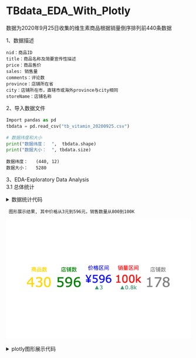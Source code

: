 # TBdata_EDA_With_Plotly

数据为2020年9月25日收集的维生素商品根据销量倒序排列前440条数据

1、数据描述

    nid：商品ID 
    title：商品名称及简要宣传性描述 
    price：商品售价 
    sales: 销售量 
    comments：评论数 
    province：店铺所在省 
    city：店铺所在市，直辖市或海外province与city相同 
    storeName：店铺名称 
  
2、导入数据文件
  ```python
  Import pandas as pd
  tbdata = pd.read_csv("tb_vitamin_20200925.csv")
  ```
  ```python
  # 数据纬度和大小
  print("数据纬度：  ",  tbdata.shape)
  print("数据大小：  ", tbdata.size)
  ```
    数据纬度：   (440, 12) 
    数据大小：   5280


3、EDA-Exploratory Data Analysis <br>
3.1 总体统计
    
<details>
<summary>数据统计代码</summary>

```python
    goods = tbdata["title"].unique()
    stores = tbdata["storeName"].unique()
    pricemax = tbdata["price"].max()
    pricemin = tbdata["price"].min()
    salesmax = tbdata["sales"].max()
    salemin = tbdata["sales"].min()
``` 

</details>

     图形展示结果, 其中价格从3元到596元，销售数量从800到100K

   ![Overall](https://github.com/vivian315/TBdata_EDA_With_Plotly/blob/main/screenshots/p4.png?raw=true)

<details>
    <summary> plotly图形展示代码 </summary>

``` python
# plotly图形展示
fig = go.Figure()
fig.add_trace(go.Indicator(
    mode="number",
    value=len(goods),
    title={'text': "商品数","font": {"color": "gold","size":20}},
    number={"font": {"color": "gold", "size": 50}},
    domain={"row": 0, "column": 0}
))
fig.add_trace(go.Indicator(
    mode="number",
    value=pricemax,
    title={'text': "店铺数", "font": {"color": "green", "size": 20}},
    number={"font": {"color": "green", "size": 50}},
    domain={"row": 0, "column": 1}
))
fig.add_trace(go.Indicator(
    mode="number+delta",
    value=pricemax,
    title={'text': "价格区间", "font": {"color": "blue", "size": 20}},
    number={'prefix': "¥", "font": {"color": "blue", "size": 40}},
    delta={'position': "bottom", 'reference': pricemax - pricemin},
    domain={"row": 0, "column": 2}
))
fig.add_trace(go.Indicator(
    mode="number+delta",
    value=salesmax,
    title={'text': "销量区间", "font": {"color": "red", "size": 20}},
    number={"font": {"color": "red", "size": 40}},
    delta={'position': "bottom", 'reference': salesmax - salemin},
    domain={"row": 0, "column": 3}
))    
fig.add_trace(go.Indicator(
    mode="number",
    value=len(stores),
    title={'text': "店铺数","font": {"color": "gray","size":20}},
    number={"font": {"color": "gray", "size": 50}},
    domain={"row": 0, "column": 4}
))
fig.update_layout(
    grid={'rows': 1, 'columns': 5, 'pattern': "independent"})
fig.show()
```    
</details>
